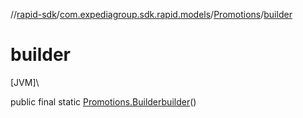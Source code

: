 //[rapid-sdk](../../../index.md)/[com.expediagroup.sdk.rapid.models](../index.md)/[Promotions](index.md)/[builder](builder.md)

# builder

[JVM]\

public final static [Promotions.Builder](-builder/index.md)[builder](builder.md)()
